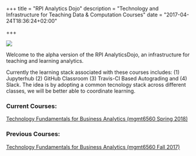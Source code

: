 +++
title = "RPI Analytics Dojo"
description = "Technology and Infrastructure for Teaching Data & Computation Courses"
date = "2017-04-24T18:36:24+02:00"

+++

![](/images/dojo.png)

Welcome to the alpha version of the RPI AnalyticsDojo, an infrastructure for teaching and learning analytics.

Currently the learning stack associated with these courses includes: (1) Jupyterhub (2) GitHub Classroom (3) Travis-CI Based Autograding and (4) Slack. The idea is by adopting a common tecnology stack across different classes, we will be better able to coordinate learning.

### Current Courses:

[Technology Fundamentals for Business Analytics (mgmt6560 Spring 2018)](/mgmt6560-sp18/)

### Previous Courses:
[Technology Fundamentals for Business Analytics (mgmt6560 Fall 2017)](http://archive.analyticsdojo.com/mgmt6560-fa17/)
